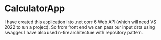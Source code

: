 # CalculatorApp
I have created this application into .net core 6 Web API (which will need VS 2022 to run a project). So from front end we can pass our input data using swagger.
I have also used n-tire architecture with repository pattern.
